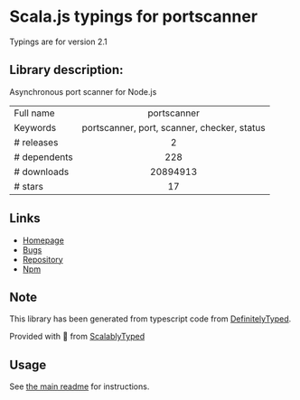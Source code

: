
# Scala.js typings for portscanner

Typings are for version 2.1

## Library description:
Asynchronous port scanner for Node.js

|                    |                 |
| ------------------ | :-------------: |
| Full name          | portscanner |
| Keywords           | portscanner, port, scanner, checker, status |
| # releases         | 2 |
| # dependents       | 228 |
| # downloads        | 20894913 |
| # stars            | 17 |

## Links
- [Homepage](https://github.com/baalexander/node-portscanner)
- [Bugs](https://github.com/baalexander/node-portscanner/issues)
- [Repository](https://github.com/baalexander/node-portscanner)
- [Npm](https://www.npmjs.com/package/portscanner)
    


## Note
This library has been generated from typescript code from [DefinitelyTyped](https://definitelytyped.org).

Provided with :purple_heart: from [ScalablyTyped](https://github.com/oyvindberg/ScalablyTyped)

## Usage
See [the main readme](../../readme.md) for instructions.


